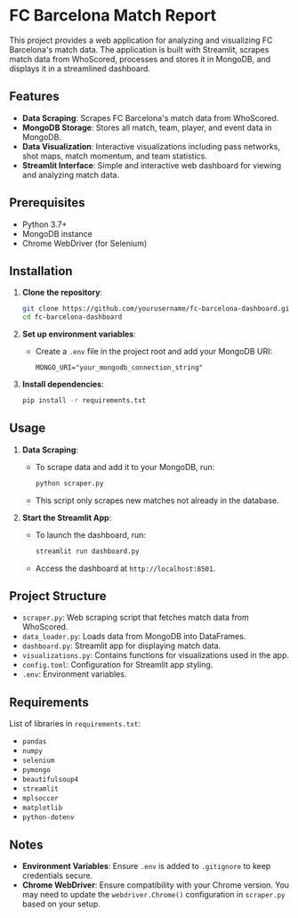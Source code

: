 # FC Barcelona Match Report

This project provides a web application for analyzing and visualizing FC Barcelona's match data. The application is built with Streamlit, scrapes match data from WhoScored, processes and stores it in MongoDB, and displays it in a streamlined dashboard.

## Features

- **Data Scraping**: Scrapes FC Barcelona's match data from WhoScored.
- **MongoDB Storage**: Stores all match, team, player, and event data in MongoDB.
- **Data Visualization**: Interactive visualizations including pass networks, shot maps, match momentum, and team statistics.
- **Streamlit Interface**: Simple and interactive web dashboard for viewing and analyzing match data.

## Prerequisites

- Python 3.7+
- MongoDB instance
- Chrome WebDriver (for Selenium)

## Installation

1. **Clone the repository**:
    ```bash
    git clone https://github.com/yourusername/fc-barcelona-dashboard.git
    cd fc-barcelona-dashboard
    ```

2. **Set up environment variables**:
    - Create a `.env` file in the project root and add your MongoDB URI:
      ```plaintext
      MONGO_URI="your_mongodb_connection_string"
      ```

3. **Install dependencies**:
    ```bash
    pip install -r requirements.txt
    ```

## Usage

1. **Data Scraping**:
    - To scrape data and add it to your MongoDB, run:
      ```bash
      python scraper.py
      ```
    - This script only scrapes new matches not already in the database.

2. **Start the Streamlit App**:
    - To launch the dashboard, run:
      ```bash
      streamlit run dashboard.py
      ```
    - Access the dashboard at `http://localhost:8501`.

## Project Structure

- `scraper.py`: Web scraping script that fetches match data from WhoScored.
- `data_loader.py`: Loads data from MongoDB into DataFrames.
- `dashboard.py`: Streamlit app for displaying match data.
- `visualizations.py`: Contains functions for visualizations used in the app.
- `config.toml`: Configuration for Streamlit app styling.
- `.env`: Environment variables.

## Requirements

List of libraries in `requirements.txt`:
- `pandas`
- `numpy`
- `selenium`
- `pymongo`
- `beautifulsoup4`
- `streamlit`
- `mplsoccer`
- `matplotlib`
- `python-dotenv`

## Notes

- **Environment Variables**: Ensure `.env` is added to `.gitignore` to keep credentials secure.
- **Chrome WebDriver**: Ensure compatibility with your Chrome version. You may need to update the `webdriver.Chrome()` configuration in `scraper.py` based on your setup.